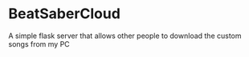# BeatSaberCloud

A simple flask server that allows other people to download the custom songs from my PC
